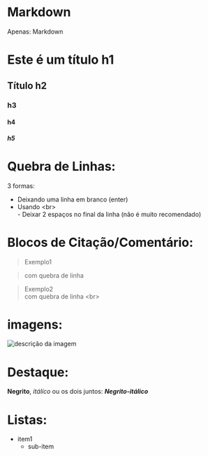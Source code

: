 # Markdown
Apenas: Markdown

# Este é um título h1
## Título h2
### h3
#### h4
##### h5


# Quebra de Linhas:
3 formas:
- Deixando uma linha em branco (enter)
- Usando \<br\> <br>- Deixar 2 espaços no final da linha (não é muito recomendado)

# Blocos de Citação/Comentário:

> Exemplo1

> com quebra de linha

> Exemplo2<br>
com quebra de linha \<br\>

# imagens:
![descrição da imagem](https://github.githubassets.com/assets/GitHub-Mark-ea2971cee799.png)

# Destaque:
**Negrito**, _itálíco_ ou os dois juntos: **_Negrito-itálico_**

# Listas:
- item1
  - sub-item
